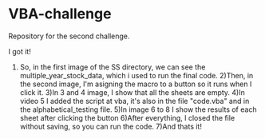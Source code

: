 # VBA-challenge
Repository for the second challenge.

I got it!
1) So, in the first image of the SS directory, we can see the multiple_year_stock_data, which i used
to run the final code.
2)Then, in the second image, I'm asigning the macro to a button so it runs when I click it.
3)In 3 and 4 image, I show that all the sheets are empty.
4)In video 5 I added the script at vba, it's also in the file "code.vba" and in the alphabetical_testing file.
5)In image 6 to 8 I show the results of each sheet after clicking the button
6)After everything, I closed the file without saving, so you can run the code.
7)And thats it!